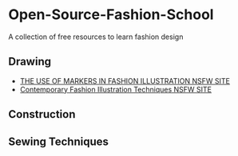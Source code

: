 # Open-Source-Fashion-School
A collection of free resources to learn fashion design
## Drawing
- [THE USE OF MARKERS IN FASHION ILLUSTRATION NSFW SITE](https://e-hentai.org/g/2984342/e38a50ea1b/?p=2)
- [Contemporary Fashion Illustration Techniques NSFW SITE](https://e-hentai.org/g/3130473/fbe0bd39b8/?p=1)

## Construction


## Sewing Techniques
